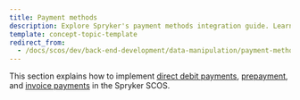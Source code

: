 ```yaml
---
title: Payment methods
description: Explore Spryker's payment methods integration guide. Learn to implement, customize, and manage diverse payment options for seamless ecommerce operations.
template: concept-topic-template
redirect_from:
  - /docs/scos/dev/back-end-development/data-manipulation/payment-methods/payment-methods.html
---
```


This section explains how to implement [direct debit payments](/docs/dg/dev/backend-development/data-manipulation/payment-methods/direct-debit-example-implementation/direct-debit-payment.html), [prepayment](/docs/dg/dev/backend-development/data-manipulation/payment-methods/prepayment/implement-prepayment.html), and [invoice payments](/docs/dg/dev/backend-development/data-manipulation/payment-methods/invoice/implement-invoice-payment.html) in the Spryker SCOS.
